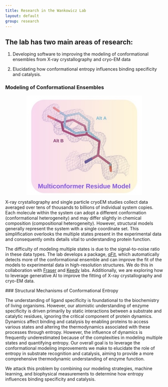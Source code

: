 ```yaml
---
title: Research in the Wankowicz Lab
layout: default
group: research
---
```



<div class="row">

## The lab has two main areas of research: 

1. Developing software to improving the modeling of conformational ensembles from X-ray crystallography and cryo-EM data

2. Elucidating how conformational entropy influences binding specificity and catalysis. 

<div class="row">
  
### Modeling of Conformational Ensembles <br>

</div>
<div class="row">
<div class="col-md-12">
<img class="img-fluid mx-auto d-block" src="/static/img/pub/2023_wankowicz.jpg" alt="qFit" style="display: block; margin: 0 auto;">

</div>
</div>

<div class="row">

X-ray crystallography and single particle cryoEM studies collect data averaged over tens of thousands to billions of individual system copies. Each molecule within the system can adopt a different conformation (conformational heterogeneity) and may differ slightly in chemical composition (compositional heterogeneity). However, structural models generally represent the system with a single coordinate set. This simplification overlooks the multiple states present in the experimental data and consequently omits details vital to understanding protein function. 

The difficulty of modeling multiple states is due to the signal-to-noise ratio in these data types. The lab develops a package, [qFit](https://github.com/ExcitedStates/qfit-3.0), which automatically detects more of the conformational ensemble and can improve the fit of the models to experimental data in high-resolution structures. We do this in collaboration with [Fraser](https://fraserlab.com/) and [Keedy](https://keedylab.org/) labs. Additionally, we are exploring how to leverage generative AI to improve the fitting of X-ray crystallography and cryo-EM data.

<div class="row">
### Structural Mechanisms of Conformational Entropy <br>

The understanding of ligand specificity is foundational to the biochemistry of living organisms. However, our atomistic understanding of enzyme specificity is driven primarily by static interactions between a substrate and catalytic residues, ignoring the critical component of protein dynamics. Dynamics affect binding and catalysis by enabling proteins to access various states and altering the thermodynamics associated with these processes through entropy. However, the influence of dynamics is frequently underestimated because of the complexities in modeling multiple states and quantifying entropy. Our overall goal is to leverage the conformational modeling improvements we make to elucidate the role of entropy in substrate recognition and catalysis, aiming to provide a more comprehensive thermodynamic understanding of enzyme function. 

We attack this problem by combining our modeling strategies, machine learning, and biophysical measurements to determine how entropy influences binding specificity and catalysis. 


